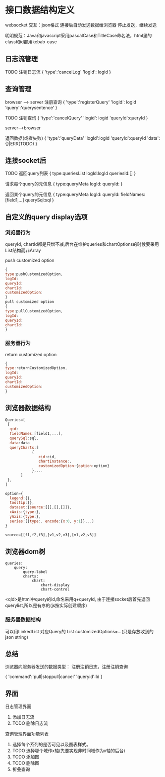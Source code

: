 # 接口数据结构定义

websocket 交互：json格式
连接后自动发送数据给浏览器
停止发送，继续发送

明明规范：Java和javascript采用pascalCase和TitleCase命名法，html里的class和id都用kebab-case

## 日志流管理

TODO 注销日志流
{
'type':'cancelLog'
'logid': logid
}

## 查询管理

browser --> server
注册查询
{
'type':'registerQuery'
'logId': logid
'query':'querysentence'
}

TODO 注销查询
{
'type':'cancelQuery'
'logid': logid
'queryId':queryId
}

server-->browser

返回数据(或者失败)
{
'type':'queryData'
'logId':logId
'queryId':queryId
'data':{}|ERR(TODO)
}

## 连接socket后

TODO 返回query列表
{
type:queriesList
logId:logId
queriesId:[]
}

请求每个query的元信息
{
type:queryMeta
logId:
queryId:
}

返回某个query的元信息
{
type:queryMeta
logId:
queryId:
fieldNames:[field1,...]
querySql:sql
}

## 自定义的query display选项

### 浏览器行为

queryId, chartId都是只增不减,后台在维护queries和chartOptions的时候要采用List结构而非Array

push customized option

```javascript
{
type:pushCustomizedOption,
logId:
queryId:
chartId:
customizedOption:
}
pull customized option
{
type:pullCustomizedOption,
logId:
queryId:
chartId:
}
```

### 服务器行为

return customized option

```javascript
{
type:returnCustomizedOption,
logId:
queryId:
chartId:
customizedOption:
}
```

## 浏览器数据结构

```javascript
Queries=[
 {
  qid:
  fieldNames:[field1,...],
  querySql:sql,
  data:data
  queryCharts:[
            {
               cid:cid,
               chartInstance:,
               customizedOption:{option:option}
            },...
       ]
 },
]

option={
  legend:{},
  tooltip:{},
  dataset:{source:[[],[],[]]},
  xAxis:{type:},
  yAxis:{type:},
  series:[{type:, encode:{x:0, y:1}},..]
}

source=[[f1,f2,f3],[v1,v2,v3],[v1,v2,v3]]
```

## 浏览器dom树

```text
queries:
    query:
        query-label
        charts:
            chart:
                chart-display
                chart-control
```

\<qId\>是html中query的id,命名采用q+queryId, 由于连接socket后首先返回querylist,所以是有序的(js按实际创建顺序)

### 服务器数据结构

可以用LinkedList
对应Query的
List customizedOptions=...(只是存放收到的json string)

## 总结

浏览器向服务器发送的数据类型：
注册注销日志，注册注销查询

{
'command':'pull|stoppull|cancel'
'queryid':Id
}

## 界面

日志管理界面

1. 添加日志流
2. TODO 删除日志流

查询管理界面功能列表

1. 选择每个系列的是否可见以及图表样式。
2. TODO 选择哪个域作x轴(先要实现非时间域作为x轴的后台)
3. TODO 添加图
4. TODO 删除图
5. 折叠查询
